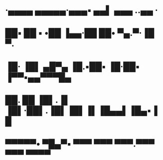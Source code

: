 #
# ·▄▄▄▄        ▄▄▄▄▄·▄▄▄▪  ▄▄▌  ▄▄▄ ..▄▄ ·
# ██▪ ██ ▪     •██  ▐▄▄·██ ██•  ▀▄.▀·▐█ ▀.
# ▐█· ▐█▌ ▄█▀▄  ▐█.▪██▪ ▐█·██▪  ▐▀▀▪▄▄▀▀▀█▄
# ██. ██ ▐█▌.▐▌ ▐█▌·██▌.▐█▌▐█▌▐▌▐█▄▄▌▐█▄▪▐█
# ▀▀▀▀▀•  ▀█▄▀▪ ▀▀▀ ▀▀▀ ▀▀▀.▀▀▀  ▀▀▀  ▀▀▀▀
#
